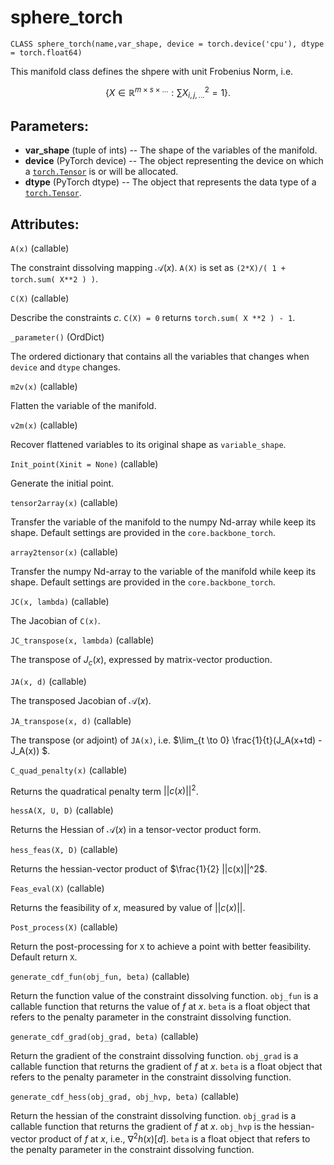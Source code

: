  

# sphere_torch

`CLASS sphere_torch(name,var_shape, device = torch.device('cpu'), dtype = torch.float64)`

This manifold class defines the shpere with unit Frobenius Norm, i.e. 


$$
\{X \in \mathbb{R}^{m\times s \times ...}: \sum X_{i,j,...}^2 = 1 \}.
$$


##  **Parameters:**

* **var_shape** (tuple of ints) -- The shape of the variables of the manifold. 
* **device** (PyTorch device) -- The object representing the device on which a [`torch.Tensor`](https://pytorch.org/docs/stable/tensors.html#torch.Tensor) is or will be allocated.
* **dtype** (PyTorch dtype) -- The object that represents the data type of a [`torch.Tensor`](https://pytorch.org/docs/stable/tensors.html#torch.Tensor).





## **Attributes:**



`A(x)` (callable) 

The constraint dissolving mapping $\mathcal{A}(x)$. `A(X)`  is set as `(2*X)/( 1 + torch.sum( X**2 ) )`. 



`C(X)` (callable)

Describe the constraints $c$. `C(X) = 0` returns `torch.sum( X **2 ) - 1`.



`_parameter()` (OrdDict)

The ordered dictionary that contains all the variables that changes when `device` and `dtype` changes. 



`m2v(x)` (callable)

Flatten the variable of the manifold.



`v2m(x)` (callable) 

Recover flattened variables to its original shape as `variable_shape`. 



`Init_point(Xinit = None)` (callable)

Generate the initial point. 



`tensor2array(x)` (callable)

Transfer the variable of the manifold to the numpy Nd-array while keep its shape. Default settings are provided in the `core.backbone_torch`. 



`array2tensor(x)` (callable)

Transfer the numpy Nd-array to the variable of the manifold while keep its shape. Default settings are provided in the `core.backbone_torch`. 





`JC(x, lambda)` (callable)

The Jacobian of `C(x)`. 



`JC_transpose(x, lambda)` (callable)

The transpose of $J_c(x)$, expressed by matrix-vector production. 




`JA(x, d)` (callable)

The transposed Jacobian of $\mathcal{A}(x)$. 



`JA_transpose(x, d)` (callable) 

The transpose (or adjoint) of `JA(x)`, i.e. $\lim_{t \to 0} \frac{1}{t}(J_A(x+td) -J_A(x)) $. 



`C_quad_penalty(x)` (callable)

Returns the quadratical penalty term $||c(x)||^2$. 



`hessA(X, U, D)` (callable)

Returns the Hessian of $\mathcal{A}(x)$ in a tensor-vector product form. 



`hess_feas(X, D)` (callable)

Returns the hessian-vector product of $\frac{1}{2} ||c(x)||^2$. 



`Feas_eval(X)` (callable)

Returns the feasibility of $x$, measured by value of $||c(x)||$. 



`Post_process(X)` (callable)

Return the post-processing for `X` to achieve a point with better feasibility. Default return `X`. 



`generate_cdf_fun(obj_fun, beta)` (callable)

Return the function value of the constraint dissolving function. `obj_fun` is a callable function that returns the value of $f$ at $x$. `beta` is a float object that refers to the penalty parameter in the constraint dissolving function. 



`generate_cdf_grad(obj_grad, beta)` (callable)

Return the gradient of the constraint dissolving function. `obj_grad` is a callable function that returns the gradient of $f$ at $x$. `beta` is a float object that refers to the penalty parameter in the constraint dissolving function. 



`generate_cdf_hess(obj_grad, obj_hvp, beta)` (callable)

Return the hessian of the constraint dissolving function. `obj_grad` is a callable function that returns the gradient of $f$ at $x$. `obj_hvp` is the hessian-vector product of $f$ at $x$, i.e., $\nabla^2 h(x)[d]$.  `beta` is a float object that refers to the penalty parameter in the constraint dissolving function. 







